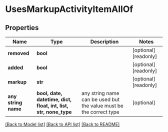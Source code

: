 # UsesMarkupActivityItemAllOf


## Properties
Name | Type | Description | Notes
------------ | ------------- | ------------- | -------------
**removed** | **bool** |  | [optional] [readonly] 
**added** | **bool** |  | [optional] [readonly] 
**markup** | **str** |  | [optional] [readonly] 
**any string name** | **bool, date, datetime, dict, float, int, list, str, none_type** | any string name can be used but the value must be the correct type | [optional]

[[Back to Model list]](../README.md#documentation-for-models) [[Back to API list]](../README.md#documentation-for-api-endpoints) [[Back to README]](../README.md)


